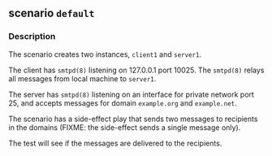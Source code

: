 ## scenario `default`

### Description

The scenario creates two instances, `client1` and `server1`.

The client has `smtpd(8)` listening on 127.0.0.1 port 10025. The `smtpd(8)`
relays all messages from local machine to `server1`.

The server has `smtpd(8)` listening on an interface for private network port
25, and accepts messages for domain `example.org` and `example.net`.

The scenario has a side-effect play that sends two messages to recipients in
the domains (FIXME: the side-effect sends a single message only).

The test will see if the messages are delivered to the recipients.

